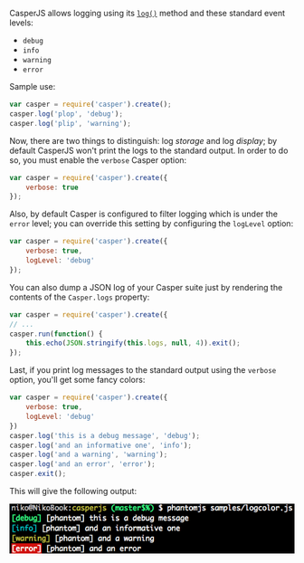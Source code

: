 CasperJS allows logging using its [`log()`](api.html#casper.log) method
and these standard event levels:

- `debug`
- `info`
- `warning`
- `error`

Sample use:

```javascript
var casper = require('casper').create();
casper.log('plop', 'debug');
casper.log('plip', 'warning');
```

Now, there are two things to distinguish: log *storage* and log
*display*; by default CasperJS won't print the logs to the standard
output. In order to do so, you must enable the `verbose` Casper option:

```javascript
var casper = require('casper').create({
    verbose: true
});
```

Also, by default Casper is configured to filter logging which is under
the `error` level; you can override this setting by configuring the
`logLevel` option:

```javascript
var casper = require('casper').create({
    verbose: true,
    logLevel: 'debug'
});
```

You can also dump a JSON log of your Casper suite just by rendering the
contents of the `Casper.logs` property:

```javascript
var casper = require('casper').create({
// ...
casper.run(function() {
    this.echo(JSON.stringify(this.logs, null, 4)).exit();
});
```

Last, if you print log messages to the standard output using the
`verbose` option, you'll get some fancy colors:

```javascript
var casper = require('casper').create({
    verbose: true,
    logLevel: 'debug'
})
casper.log('this is a debug message', 'debug');
casper.log('and an informative one', 'info');
casper.log('and a warning', 'warning');
casper.log('and an error', 'error');
casper.exit();
```

This will give the following output:

![image](images/logoutput.png)
